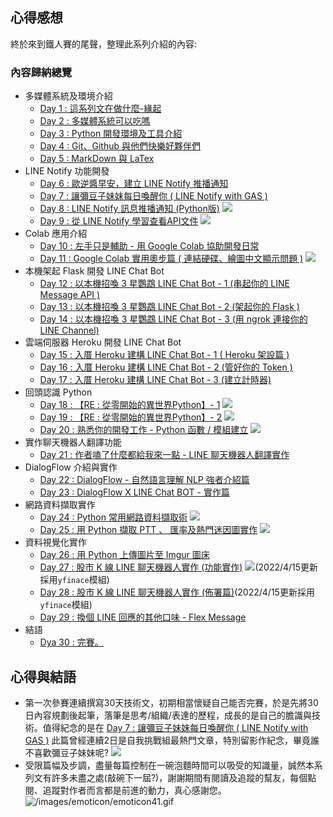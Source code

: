 ## 心得感想
終於來到鐵人賽的尾聲，整理此系列介紹的內容:

### 內容歸納總覽
- 多媒體系統及環境介紹
    - [Day 1 : 這系列文在做什麼-緣起](https://ithelp.ithome.com.tw/articles/10233234)
    - [Day 2 : 多媒體系統可以吃嗎](https://ithelp.ithome.com.tw/articles/10233252)
    - [Day 3 : Python 開發環境及工具介紹](https://ithelp.ithome.com.tw/articles/10233530)
    - [Day 4 : Git、Github 與他們快樂好夥伴們](https://ithelp.ithome.com.tw/articles/10233546)
    - [Day 5 : MarkDown 與 LaTex](https://ithelp.ithome.com.tw/articles/10233793)
- LINE Notify 功能開發
    - [Day 6 : 歐逆醬早安，建立 LINE Notify 推播通知](https://ithelp.ithome.com.tw/articles/10233841)
    - [Day 7 : 讓彌豆子妹妹每日喚醒你 ( LINE Notify with GAS )](https://ithelp.ithome.com.tw/articles/10234097)
    - [Day 8 : LINE Notify 訊息推播通知 (Python版)](https://ithelp.ithome.com.tw/articles/10234115) [![](https://i.imgur.com/pQnQ4tG.png)](https://is.gd/DxYF2P)
    - [Day 9 : 從 LINE Notify 學習查看API文件](https://ithelp.ithome.com.tw/articles/10234576) [![](https://i.imgur.com/pQnQ4tG.png)](https://is.gd/DxYF2P)
- Colab 應用介紹
    - [Day 10 : 左手只是輔助 - 用 Google Colab 協助開發日常](https://ithelp.ithome.com.tw/articles/10234527)
    - [Day 11 : Google Colab 實用奧步篇 ( 連結硬碟、繪圖中文顯示問題 )](https://ithelp.ithome.com.tw/articles/10234373) [![](https://i.imgur.com/pQnQ4tG.png)](https://colab.research.google.com/github/willismax/matplotlib_show_chinese_in_colab/blob/master/matplotlib_show_chinese_in_colab.ipynb)
- 本機架起 Flask 開發 LINE Chat Bot
    - [Day 12 : 以本機招喚 3 星鸚鵡 LINE Chat Bot - 1 (串起你的 LINE Message API )](https://ithelp.ithome.com.tw/articles/10234877)
    - [Day 13 : 以本機招喚 3 星鸚鵡 LINE Chat Bot - 2 (架起你的 Flask )](https://ithelp.ithome.com.tw/articles/10234916)
    - [Day 14 : 以本機招喚 3 星鸚鵡 LINE Chat Bot - 3 (用 ngrok 連接你的 LINE Channel)](https://ithelp.ithome.com.tw/articles/10235031)
- 雲端伺服器 Heroku 開發 LINE Chat Bot
    - [Day 15 : 入厝 Heroku 建構 LINE Chat Bot - 1 ( Heroku 架設篇 )](https://ithelp.ithome.com.tw/articles/10235146)
    - [Day 16 : 入厝 Heroku 建構 LINE Chat Bot - 2 (管好你的 Token )](https://ithelp.ithome.com.tw/articles/10235290)
    - [Day 17 : 入厝 Heroku 建構 LINE Chat Bot - 3 (建立計時器)](https://ithelp.ithome.com.tw/articles/10235590)
- 回頭認識 Python
    - [Day 18 : 【RE : 從零開始的異世界Python】- 1](https://ithelp.ithome.com.tw/articles/10236347) [![](https://i.imgur.com/pQnQ4tG.png)](https://colab.research.google.com/drive/1iC3DsVYJZSE2YIac_o8qzid71fA5dXXP?usp=sharing)
    - [Day 19 : 【RE : 從零開始的異世界Python】- 2](https://ithelp.ithome.com.tw/articles/10238318) [![](https://i.imgur.com/pQnQ4tG.png)](https://colab.research.google.com/drive/1cXEKwcp1wkViYUudimLq7cvhOM5Af5lo?usp=sharing)
    - [Day 20 : 熟悉你的開發工作 - Python 函數 / 模組建立](https://ithelp.ithome.com.tw/articles/10235642) [![](https://i.imgur.com/pQnQ4tG.png)](https://is.gd/NxiCJ0)
- 實作聊天機器人翻譯功能
    - [Day 21 : 作者嗑了什麼都給我來一點 - LINE 聊天機器人翻譯實作](https://ithelp.ithome.com.tw/articles/10237023)
- DialogFlow 介紹與實作
    - [Day 22 : DialogFlow - 自然語言理解 NLP 強者介紹篇](https://ithelp.ithome.com.tw/articles/10235657)
    - [Day 23 : DialogFlow X LINE Chat BOT - 實作篇](https://ithelp.ithome.com.tw/articles/10236093)
- 網路資料擷取實作
    - [Day 24 : Python 常用網路資料擷取術](https://ithelp.ithome.com.tw/articles/10238573) [![](https://i.imgur.com/pQnQ4tG.png)](https://colab.research.google.com/drive/1fucDkZ-qe8RCtimp-GDiI4h9qwMCP0Zf?usp=sharing)
    - [Day 25 : 用 Python 擷取 PTT 、 匯率及熱門迷因圖實作](https://ithelp.ithome.com.tw/articles/10240191) [![](https://i.imgur.com/pQnQ4tG.png)](https://colab.research.google.com/drive/1-gh9aZEm9f965UvQM1J9W3oi8tUezJAP?usp=sharing)
- 資料視覺化實作
    - [Day 26 : 用 Python 上傳圖片至 Imgur 圖床](https://ithelp.ithome.com.tw/articles/10241006)
    - [Day 27 : 股市 K 線 LINE 聊天機器人實作 (功能實作)](https://ithelp.ithome.com.tw/articles/10241574) [![](https://i.imgur.com/pQnQ4tG.png)](https://colab.research.google.com/drive/1nE2ZfZDDJqQqn27PRiTWqrA-H-hcYk_q)(2022/4/15更新採用`yfinace`模組)
    - [Day 28 : 股市 K 線 LINE 聊天機器人實作 (佈署篇)](https://ithelp.ithome.com.tw/articles/10242519)(2022/4/15更新採用`yfinace`模組)
    - [Day 29 : 換個 LINE 回應的其他口味 - Flex Message](https://ithelp.ithome.com.tw/articles/10243224)
- 結語
    - [Dya 30 : 完賽。](https://ithelp.ithome.com.tw/articles/10242827)


## 心得與結語
- 第一次參賽連續撰寫30天技術文，初期相當懷疑自己能否完賽，於是先將30日內容規劃後起筆，落筆是思考/組織/表達的歷程，成長的是自己的膽識與技術。值得紀念的是在 [Day 7 : 讓彌豆子妹妹每日喚醒你 ( LINE Notify with GAS )](https://ithelp.ithome.com.tw/articles/10234097) 此篇曾經連續2日是自我挑戰組最熱門文章，特別留影作紀念，畢竟誰不喜歡彌豆子妹妹呢?
  ![](https://i.imgur.com/BXdtW8L.png)
- 受限篇幅及步調，盡量每篇控制在一碗泡麵時間可以吸受的知識量，誠然本系列文有許多未盡之處(敲碗下一屆?)，謝謝期間有閱讀及追蹤的幫友，每個點閱、追蹤對作者而言都是前進的動力，真心感謝您。
![/images/emoticon/emoticon41.gif](/images/emoticon/emoticon41.gif)


